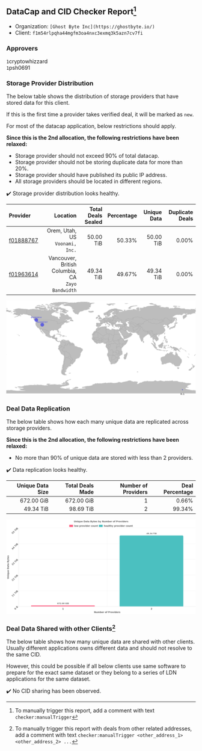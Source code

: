 ## DataCap and CID Checker Report[^1]
 - Organization: `[Ghost Byte Inc](https://ghostbyte.io/)`
 - Client: `f1m54rlpqha44mgfm3oa4nxc3exmq3k5azn7cv7fi`
### Approvers
`1`cryptowhizzard<br/>`1`psh0691

### Storage Provider Distribution
The below table shows the distribution of storage providers that have stored data for this client.

If this is the first time a provider takes verified deal, it will be marked as `new`.

For most of the datacap application, below restrictions should apply.

**Since this is the 2nd allocation, the following restrictions have been relaxed:**
 - Storage provider should not exceed 90% of total datacap.
 - Storage provider should not be storing duplicate data for more than 20%.
 - Storage provider should have published its public IP address.
 - All storage providers should be located in different regions.

✔️ Storage provider distribution looks healthy.

| Provider                                              |                                             Location | Total Deals Sealed | Percentage | Unique Data | Duplicate Deals |
| :---------------------------------------------------- | ---------------------------------------------------: | -----------------: | ---------: | ----------: | --------------: |
| [f01888767](https://filfox.info/en/address/f01888767) |                   Orem, Utah, US<br/>`Voonami, Inc.` |          50.00 TiB |     50.33% |   50.00 TiB |           0.00% |
| [f01963614](https://filfox.info/en/address/f01963614) | Vancouver, British Columbia, CA<br/>`Zayo Bandwidth` |          49.34 TiB |     49.67% |   49.34 TiB |           0.00% |

<img src="https://raw.githubusercontent.com/data-preservation-programs/filplus-checker-assets/main/filecoin-project/filecoin-plus-large-datasets/issues/1223/1678202655724.png"/>

### Deal Data Replication
The below table shows how each many unique data are replicated across storage providers.


**Since this is the 2nd allocation, the following restrictions have been relaxed:**
- No more than 90% of unique data are stored with less than 2 providers.

✔️ Data replication looks healthy.

| Unique Data Size | Total Deals Made | Number of Providers | Deal Percentage |
| ---------------: | ---------------: | ------------------: | --------------: |
|       672.00 GiB |       672.00 GiB |                   1 |           0.66% |
|        49.34 TiB |        98.69 TiB |                   2 |          99.34% |

<img src="https://raw.githubusercontent.com/data-preservation-programs/filplus-checker-assets/main/filecoin-project/filecoin-plus-large-datasets/issues/1223/1678202656790.png"/>

### Deal Data Shared with other Clients[^3]
The below table shows how many unique data are shared with other clients.
Usually different applications owns different data and should not resolve to the same CID.

However, this could be possible if all below clients use same software to prepare for the exact same dataset or they belong to a series of LDN applications for the same dataset.

✔️ No CID sharing has been observed.

[^1]: To manually trigger this report, add a comment with text `checker:manualTrigger`

[^2]: Deals from those addresses are combined into this report as they are specified with `checker:manualTrigger`

[^3]: To manually trigger this report with deals from other related addresses, add a comment with text `checker:manualTrigger <other_address_1> <other_address_2> ...`
